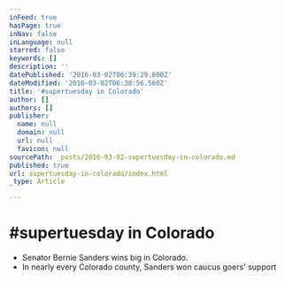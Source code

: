 ```yaml
---
inFeed: true
hasPage: true
inNav: false
inLanguage: null
starred: false
keywords: []
description: ''
datePublished: '2016-03-02T06:39:29.800Z'
dateModified: '2016-03-02T06:38:56.560Z'
title: '#supertuesday in Colorado'
author: []
authors: []
publisher:
  name: null
  domain: null
  url: null
  favicon: null
sourcePath: _posts/2016-03-02-supertuesday-in-colorado.md
published: true
url: supertuesday-in-colorado/index.html
_type: Article

---
```

# \#supertuesday in Colorado

* Senator Bernie Sanders wins big in Colorado. 
* In nearly every Colorado county, Sanders won caucus goers' support